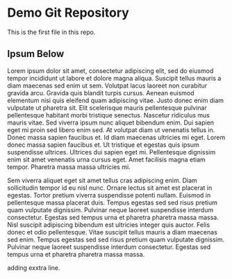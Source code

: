 # Demo Git Repository

This is the first file in this repo.

## Ipsum Below

Lorem ipsum dolor sit amet, consectetur adipiscing elit, sed do eiusmod tempor incididunt ut labore et dolore magna aliqua. Suscipit tellus mauris a diam maecenas sed enim ut sem. Volutpat lacus laoreet non curabitur gravida arcu. Gravida quis blandit turpis cursus. Aenean euismod elementum nisi quis eleifend quam adipiscing vitae. Justo donec enim diam vulputate ut pharetra sit. Elit scelerisque mauris pellentesque pulvinar pellentesque habitant morbi tristique senectus. Nascetur ridiculus mus mauris vitae. Sed viverra ipsum nunc aliquet bibendum enim. Dui sapien eget mi proin sed libero enim sed. At volutpat diam ut venenatis tellus in. Donec massa sapien faucibus et. Id diam maecenas ultricies mi eget. Lorem donec massa sapien faucibus et. Ut tristique et egestas quis ipsum suspendisse ultrices. Ultrices dui sapien eget mi. Pellentesque dignissim enim sit amet venenatis urna cursus eget. Amet facilisis magna etiam tempor. Pharetra massa massa ultricies mi.

Sem viverra aliquet eget sit amet tellus cras adipiscing enim. Diam sollicitudin tempor id eu nisl nunc. Ornare lectus sit amet est placerat in egestas. Tortor pretium viverra suspendisse potenti nullam. Euismod in pellentesque massa placerat duis. Tempus egestas sed sed risus pretium quam vulputate dignissim. Pulvinar neque laoreet suspendisse interdum consectetur. Egestas sed tempus urna et pharetra pharetra massa massa. Nisl suscipit adipiscing bibendum est ultricies integer quis auctor. Felis donec et odio pellentesque. Vitae suscipit tellus mauris a diam maecenas sed enim. Tempus egestas sed sed risus pretium quam vulputate dignissim. Pulvinar neque laoreet suspendisse interdum consectetur. Egestas sed tempus urna et pharetra pharetra massa massa. 

adding exxtra line.

